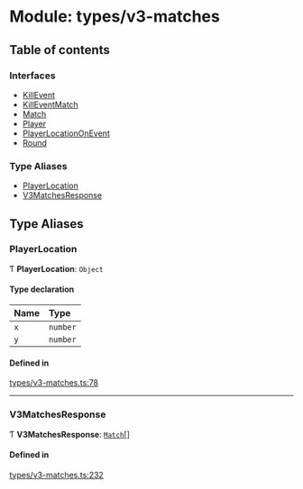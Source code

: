 # Module: types/v3-matches

## Table of contents

### Interfaces

- [KillEvent](../interfaces/types_v3_matches.KillEvent.md)
- [KillEventMatch](../interfaces/types_v3_matches.KillEventMatch.md)
- [Match](../interfaces/types_v3_matches.Match.md)
- [Player](../interfaces/types_v3_matches.Player.md)
- [PlayerLocationOnEvent](../interfaces/types_v3_matches.PlayerLocationOnEvent.md)
- [Round](../interfaces/types_v3_matches.Round.md)

### Type Aliases

- [PlayerLocation](types_v3_matches.md#playerlocation)
- [V3MatchesResponse](types_v3_matches.md#v3matchesresponse)

## Type Aliases

### PlayerLocation

Ƭ **PlayerLocation**: `Object`

#### Type declaration

| Name | Type |
| :------ | :------ |
| `x` | `number` |
| `y` | `number` |

#### Defined in

[types/v3-matches.ts:78](https://github.com/jameslinimk/unofficial-valorant-api/blob/3123117/package/src/types/v3-matches.ts#L78)

___

### V3MatchesResponse

Ƭ **V3MatchesResponse**: [`Match`](../interfaces/types_v3_matches.Match.md)[]

#### Defined in

[types/v3-matches.ts:232](https://github.com/jameslinimk/unofficial-valorant-api/blob/3123117/package/src/types/v3-matches.ts#L232)
